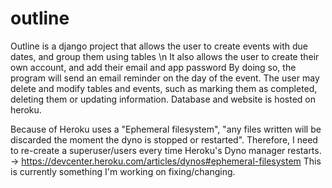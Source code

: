# outline

Outline is a django project that allows the user to create events with due dates, and group them using tables \n
It also allows the user to create their own account, and add their email and app password
By doing so, the program will send an email reminder on the day of the event.
The user may delete and modify tables and events, such as marking them as completed, deleting them or updating information.
Database and website is hosted on heroku. 

Because of Heroku uses a "Ephemeral filesystem", "any files written will be discarded the moment the dyno is stopped or restarted".
Therefore, I need to re-create a superuser/users every time Heroku's Dyno manager restarts.
-> https://devcenter.heroku.com/articles/dynos#ephemeral-filesystem 
This is currently something I'm working on fixing/changing. 

